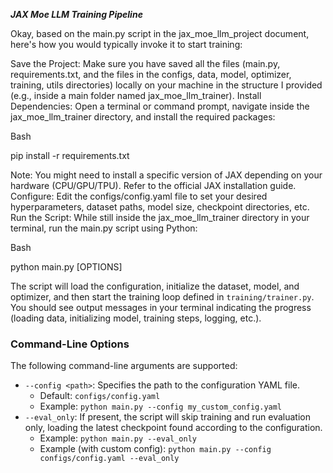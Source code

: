 ***JAX Moe LLM Training Pipeline***


Okay, based on the main.py script in the jax_moe_llm_project document, here's how you would typically invoke it to start training:

Save the Project: Make sure you have saved all the files (main.py, requirements.txt, and the files in the configs, data, model, optimizer, training, utils directories) locally on your machine in the structure I provided (e.g., inside a main folder named jax_moe_llm_trainer).
Install Dependencies: Open a terminal or command prompt, navigate inside the jax_moe_llm_trainer directory, and install the required packages:

Bash

pip install -r requirements.txt

Note: You might need to install a specific version of JAX depending on your hardware (CPU/GPU/TPU). Refer to the official JAX installation guide.
Configure: Edit the configs/config.yaml file to set your desired hyperparameters, dataset paths, model size, checkpoint directories, etc.
Run the Script: While still inside the jax_moe_llm_trainer directory in your terminal, run the main.py script using Python:

Bash

python main.py [OPTIONS]


The script will load the configuration, initialize the dataset, model, and optimizer, and then start the training loop defined in `training/trainer.py`. You should see output messages in your terminal indicating the progress (loading data, initializing model, training steps, logging, etc.).

### Command-Line Options

The following command-line arguments are supported:

*   `--config <path>`: Specifies the path to the configuration YAML file.
    *   Default: `configs/config.yaml`
    *   Example: `python main.py --config my_custom_config.yaml`
*   `--eval_only`: If present, the script will skip training and run evaluation only, loading the latest checkpoint found according to the configuration.
    *   Example: `python main.py --eval_only`
    *   Example (with custom config): `python main.py --config configs/config.yaml --eval_only`

